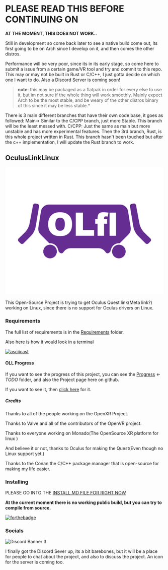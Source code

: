 # PLEASE READ THIS BEFORE CONTINUING ON

**AT THE MOMENT, THIS DOES NOT WORK..**

Still in development so come back later to see a native build come out, its first going to be on Arch since I develop on it, and then comes the other distros.

Performance will be very poor, since its in its early stage, so come here to submit a issue from a certain game/VR tool and try and commit to this repo.
This may or may not be built in Rust or C/C++, I just gotta decide on which one I want to do. Also a Discord Server is coming soon!

>**note**: this may be packaged as a flatpak in order for every else to use it, but im not sure if the whole thing will work smoothly. Mainly expect Arch to be the most stable, and be weary of the other distros binary of this since it may be less stable.*

There is 3 main different branches that have their own code base, it goes as followed: Main-> Similar to the C/CPP branch, just more Stable. This branch will be the least messed with. C/CPP: Just the same as main but more unstable and has more experimental features.
Then the 3rd branch, Rust, is this whole project written in Rust. This branch hasn't been touched but after the c++ implementation, I will update the Rust branch to work.

## OculusLinkLinux

![test](.github/IMAGES/OLfl-logo-5.png)

This Open-Source Project is trying to get Oculus Quest link(Meta link?) working on Linux, since there is no support for Oculus drivers on Linux.

### Requirements

The full list of requirements is in the [Requirements](./INFO/Requirements.md) folder.

Also here is how it would look in a terminal

[![asciicast](https://asciinema.org/a/gxRFWbot2RLA0afKFZtNfSy0k.svg)](https://asciinema.org/a/gxRFWbot2RLA0afKFZtNfSy0k)

#### OLL Progress

If you want to see the progress of this project, you can see the [Progress](./Progress.md) <-*TODO* folder, and also the Project page here on github.

If you want to see it, then [click here](https://github.com/MilkJug1/OculusLinkLinux/projects/3) for it.

##### Credits

Thanks to all of the people working on the OpenXR Project.

Thanks to Valve and all of the contributors of the OpenVR project.

Thanks to everyone working on Monado(The OpenSource XR platform for linux )

And believe it or not, thanks to Oculus for making the Quest(Even though no Linux support yet.)

Thanks to the Conan the C/C++ package manager that is open-source for making my life easier.

### Installing

PLEASE GO INTO THE [INSTALL.MD FILE FOR RIGHT NOW](./Install.md)

**At the current moment there is no working public build, but you can try to compile from source.**


[![forthebadge](https://forthebadge.com/images/badges/made-with-c-plus-plus.svg)](https://forthebadge.com)

### Socials

![Discord Banner 3](https://discordapp.com/api/guilds/936065347218448415/widget.png?style=banner3)

I finally got the Discord Sever up, its a bit barebones, but it will be a place for people to chat about the project, and also to discuss the project. An icon for the server is coming too.
